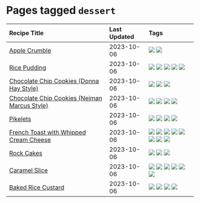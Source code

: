 # Pages tagged `dessert`

|Recipe Title|Last Updated|Tags
|:---|:---|:---|
|[Apple Crumble](../recipes/applecrumble.md)|2023-10-06|[![](https://img.shields.io/badge/tag-dessert-6685b7)](../tags/dessert.md) [![](https://img.shields.io/badge/tag-stovetop-1d5152)](../tags/stovetop.md)|
|[Rice Pudding](../recipes/ricepudding.md)|2023-10-06|[![](https://img.shields.io/badge/tag-dairy-f1d19f)](../tags/dairy.md) [![](https://img.shields.io/badge/tag-dessert-6685b7)](../tags/dessert.md) [![](https://img.shields.io/badge/tag-easy-062ab)](../tags/easy.md) [![](https://img.shields.io/badge/tag-rice-9fef19)](../tags/rice.md) [![](https://img.shields.io/badge/tag-rice_cooker-5b6ac0)](../tags/rice_cooker.md)|
|[Chocolate Chip Cookies (Donna Hay Style)](../recipes/chocolatechipcookiesdonnahay.md)|2023-10-06|[![](https://img.shields.io/badge/tag-baked-1433c8)](../tags/baked.md) [![](https://img.shields.io/badge/tag-chocolate-659a8f)](../tags/chocolate.md) [![](https://img.shields.io/badge/tag-dessert-6685b7)](../tags/dessert.md)|
|[Chocolate Chip Cookies (Neiman Marcus Style)](../recipes/chocolatechipcookiesneimanmarcus.md)|2023-10-06|[![](https://img.shields.io/badge/tag-amazing-af803c)](../tags/amazing.md) [![](https://img.shields.io/badge/tag-baked-1433c8)](../tags/baked.md) [![](https://img.shields.io/badge/tag-chocolate-659a8f)](../tags/chocolate.md) [![](https://img.shields.io/badge/tag-dessert-6685b7)](../tags/dessert.md)|
|[Pikelets](../recipes/pikelets.md)|2023-10-06|[![](https://img.shields.io/badge/tag-breakfast-e2596)](../tags/breakfast.md) [![](https://img.shields.io/badge/tag-dessert-6685b7)](../tags/dessert.md) [![](https://img.shields.io/badge/tag-family-f05668)](../tags/family.md) [![](https://img.shields.io/badge/tag-fried-b6c680)](../tags/fried.md)|
|[French Toast with Whipped Cream Cheese](../recipes/frenchtoastwhippedcreamcheese.md)|2023-10-06|[![](https://img.shields.io/badge/tag-amazing-af803c)](../tags/amazing.md) [![](https://img.shields.io/badge/tag-breakfast-e2596)](../tags/breakfast.md) [![](https://img.shields.io/badge/tag-dairy-f1d19f)](../tags/dairy.md) [![](https://img.shields.io/badge/tag-dessert-6685b7)](../tags/dessert.md) [![](https://img.shields.io/badge/tag-fried-b6c680)](../tags/fried.md) [![](https://img.shields.io/badge/tag-large_quantity-4e6ea)](../tags/large_quantity.md) [![](https://img.shields.io/badge/tag-messy-28ab17)](../tags/messy.md) [![](https://img.shields.io/badge/tag-mine-8f457a)](../tags/mine.md)|
|[Rock Cakes](../recipes/rockcakes.md)|2023-10-06|[![](https://img.shields.io/badge/tag-baked-1433c8)](../tags/baked.md) [![](https://img.shields.io/badge/tag-dessert-6685b7)](../tags/dessert.md) [![](https://img.shields.io/badge/tag-family-f05668)](../tags/family.md)|
|[Caramel Slice](../recipes/caramelslice.md)|2023-10-06|[![](https://img.shields.io/badge/tag-amazing-af803c)](../tags/amazing.md) [![](https://img.shields.io/badge/tag-baked-1433c8)](../tags/baked.md) [![](https://img.shields.io/badge/tag-chocolate-659a8f)](../tags/chocolate.md) [![](https://img.shields.io/badge/tag-dairy-f1d19f)](../tags/dairy.md) [![](https://img.shields.io/badge/tag-dessert-6685b7)](../tags/dessert.md) [![](https://img.shields.io/badge/tag-long_prep_time-4d8aaa)](../tags/long_prep_time.md)|
|[Baked Rice Custard](../recipes/bakedricecustard.md)|2023-10-06|[![](https://img.shields.io/badge/tag-baked-1433c8)](../tags/baked.md) [![](https://img.shields.io/badge/tag-dairy-f1d19f)](../tags/dairy.md) [![](https://img.shields.io/badge/tag-dessert-6685b7)](../tags/dessert.md) [![](https://img.shields.io/badge/tag-rice-9fef19)](../tags/rice.md)|